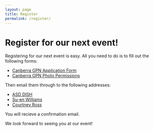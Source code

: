 ```yaml
---
layout: page
title: Register
permalink: /register/
---
```


# Register for our next event! 

Registering for our next event is easy. All you need to do is to fill out the following forms:

  * [Canberra GPN Application Form][gpn application]
  * [Canberra GPN Photo Permissions][gpn photo permission]

Then email them through to the following addresses:

  * [ASD DISH](mailto:asd.dish@defence.gov.au)
  * [Su-en Williams](mailto:su-en.williams@defence.gov.au)
  * [Courtney Ross](mailto:courtney.ross@defence.gov.au)
  
You will recieve a confirmation email. 

We look forward to seeing you at our event!

[gpn application]:/static/doc/GPN-Application-Form.pdf
[gpn photo permission]:/static/doc/GPN-Photo-Permission.pdf
